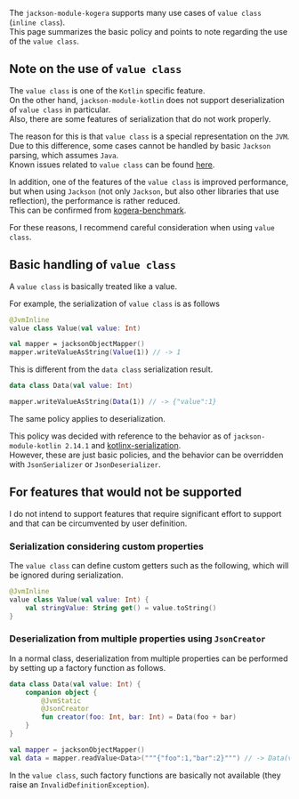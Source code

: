The `jackson-module-kogera` supports many use cases of `value class` (`inline class`).  
This page summarizes the basic policy and points to note regarding the use of the `value class`.

## Note on the use of `value class`
The `value class` is one of the `Kotlin` specific feature.  
On the other hand, `jackson-module-kotlin` does not support deserialization of `value class` in particular.  
Also, there are some features of serialization that do not work properly.

The reason for this is that `value class` is a special representation on the `JVM`.  
Due to this difference, some cases cannot be handled by basic `Jackson` parsing, which assumes `Java`.  
Known issues related to `value class` can be found [here](https://github.com/ProjectMapK/jackson-module-kogera/issues?q=is%3Aissue+is%3Aopen+label%3A%22value+class%22).

In addition, one of the features of the `value class` is improved performance,
but when using `Jackson` (not only `Jackson`, but also other libraries that use reflection),
the performance is rather reduced.  
This can be confirmed from [kogera-benchmark](https://github.com/ProjectMapK/kogera-benchmark).

For these reasons, I recommend careful consideration when using `value class`.

## Basic handling of `value class`
A `value class` is basically treated like a value.

For example, the serialization of `value class` is as follows

```kotlin
@JvmInline
value class Value(val value: Int)

val mapper = jacksonObjectMapper()
mapper.writeValueAsString(Value(1)) // -> 1
```

This is different from the `data class` serialization result.

```kotlin
data class Data(val value: Int)

mapper.writeValueAsString(Data(1)) // -> {"value":1}
```

The same policy applies to deserialization.

This policy was decided with reference to the behavior as of `jackson-module-kotlin 2.14.1` and [kotlinx-serialization](https://github.com/Kotlin/kotlinx.serialization/blob/master/docs/value-classes.md#serializable-value-classes).  
However, these are just basic policies, and the behavior can be overridden with `JsonSerializer` or `JsonDeserializer`.

## For features that would not be supported
I do not intend to support features that require significant effort to support and that can be circumvented by user definition.

### Serialization considering custom properties
The `value class` can define custom getters such as the following, which will be ignored during serialization.

```kotlin
@JvmInline
value class Value(val value: Int) {
    val stringValue: String get() = value.toString()
}
```

### Deserialization from multiple properties using `JsonCreator`
In a normal class, deserialization from multiple properties can be performed by setting up a factory function as follows.

```kotlin
data class Data(val value: Int) {
    companion object {
        @JvmStatic
        @JsonCreator
        fun creator(foo: Int, bar: Int) = Data(foo + bar)
    }
}

val mapper = jacksonObjectMapper()
val data = mapper.readValue<Data>("""{"foo":1,"bar":2}""") // -> Data(value=3)
```

In the `value class`, such factory functions are basically not available (they raise an `InvalidDefinitionException`).
